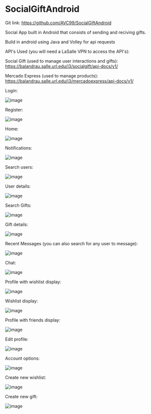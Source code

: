 # SocialGiftAndroid
Git link: https://github.com/AVC99/SocialGiftAndroid

Social App built in Android that consists of sending and reciving gifts.

Build in android using Java and Volley for api requests

API's Used (you will need a LaSalle VPN to access the API's): 

Social Gift (used to manage user interactions and gifts): https://balandrau.salle.url.edu/i3/socialgift/api-docs/v1/

Mercado Express (used to manage products): https://balandrau.salle.url.edu/i3/mercadoexpress/api-docs/v1/

Login: 

![image](https://github.com/AVC99/SocialGiftAndroid/assets/92750813/7411dd82-ac21-4f7f-9602-ed47d443c775)

Register: 

![image](https://github.com/AVC99/SocialGiftAndroid/assets/92750813/36c46ef5-b124-4c23-8b4c-ad30614aa1a8)

Home: 

![image](https://github.com/AVC99/SocialGiftAndroid/assets/92750813/72f20dc4-6aca-4f4a-8a99-83d2524819f5)

Notifications: 

![image](https://github.com/AVC99/SocialGiftAndroid/assets/92750813/8c16948b-1d1a-4f3b-ad9f-a2a5b2d15902)

Search users:

![image](https://github.com/AVC99/SocialGiftAndroid/assets/92750813/ba2172b7-578d-4a85-b8f2-49e78ef09edd)

User details: 

![image](https://github.com/AVC99/SocialGiftAndroid/assets/92750813/e80b5e69-5267-46a1-88a5-9c939f5ff72e)


Search Gifts: 

![image](https://github.com/AVC99/SocialGiftAndroid/assets/92750813/f9ed1814-f54c-4049-aaf8-da89ed4c0b50)

Gift details: 

![image](https://github.com/AVC99/SocialGiftAndroid/assets/92750813/e29b1457-c0d1-4bba-a217-c0b8ac96a4a0)


Recent Messages (you can also search for any user to message):

![image](https://github.com/AVC99/SocialGiftAndroid/assets/92750813/3b273422-0d8e-46d1-a1d6-73122e7b7b3b)

Chat: 

![image](https://github.com/AVC99/SocialGiftAndroid/assets/92750813/83c4b0d5-3bcd-4ad3-851e-e3c3b1b738f6)

Profile with wishlist display:

![image](https://github.com/AVC99/SocialGiftAndroid/assets/92750813/e38df2a0-b42d-413a-a75e-06e8ef3ae2cd)

Wishlist display: 

![image](https://github.com/AVC99/SocialGiftAndroid/assets/92750813/1e5681c5-5eee-409a-a3b7-9cfbad5dc28f)

Profile with friends display: 

![image](https://github.com/AVC99/SocialGiftAndroid/assets/92750813/77eec3a6-6808-40fa-beac-ffefcce5d85d)

Edit profile: 

![image](https://github.com/AVC99/SocialGiftAndroid/assets/92750813/3962b1ee-aeaf-49f8-aa8a-51347fd2d425)


Account options: 

![image](https://github.com/AVC99/SocialGiftAndroid/assets/92750813/5a3ffdf2-c2d9-4bf8-a692-db673fffc941)

Create new wishlist: 

![image](https://github.com/AVC99/SocialGiftAndroid/assets/92750813/018bd8ce-ab8c-4ccc-85ed-7f23bf0ab604)

Create new gift: 

![image](https://github.com/AVC99/SocialGiftAndroid/assets/92750813/06800001-5bf4-4786-89dd-55487d11ce85)

